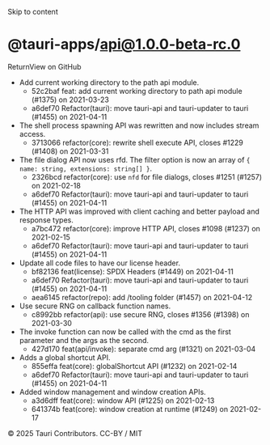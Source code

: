 Skip to content
# @tauri-apps/api@1.0.0-beta-rc.0
ReturnView on GitHub
  * Add current working directory to the path api module. 
    * 52c2baf feat: add current working directory to path api module (#1375) on 2021-03-23
    * a6def70 Refactor(tauri): move tauri-api and tauri-updater to tauri (#1455) on 2021-04-11
  * The shell process spawning API was rewritten and now includes stream access. 
    * 3713066 refactor(core): rewrite shell execute API, closes #1229 (#1408) on 2021-03-31
  * The file dialog API now uses rfd. The filter option is now an array of `{ name: string, extensions: string[] }`. 
    * 2326bcd refactor(core): use `nfd` for file dialogs, closes #1251 (#1257) on 2021-02-18
    * a6def70 Refactor(tauri): move tauri-api and tauri-updater to tauri (#1455) on 2021-04-11
  * The HTTP API was improved with client caching and better payload and response types. 
    * a7bc472 refactor(core): improve HTTP API, closes #1098 (#1237) on 2021-02-15
    * a6def70 Refactor(tauri): move tauri-api and tauri-updater to tauri (#1455) on 2021-04-11
  * Update all code files to have our license header. 
    * bf82136 feat(license): SPDX Headers (#1449) on 2021-04-11
    * a6def70 Refactor(tauri): move tauri-api and tauri-updater to tauri (#1455) on 2021-04-11
    * aea6145 refactor(repo): add /tooling folder (#1457) on 2021-04-12
  * Use secure RNG on callback function names. 
    * c8992bb refactor(api): use secure RNG, closes #1356 (#1398) on 2021-03-30
  * The invoke function can now be called with the cmd as the first parameter and the args as the second. 
    * 427d170 feat(api/invoke): separate cmd arg (#1321) on 2021-03-04
  * Adds a global shortcut API. 
    * 855effa feat(core): globalShortcut API (#1232) on 2021-02-14
    * a6def70 Refactor(tauri): move tauri-api and tauri-updater to tauri (#1455) on 2021-04-11
  * Added window management and window creation APIs. 
    * a3d6dff feat(core): window API (#1225) on 2021-02-13
    * 641374b feat(core): window creation at runtime (#1249) on 2021-02-17


© 2025 Tauri Contributors. CC-BY / MIT
